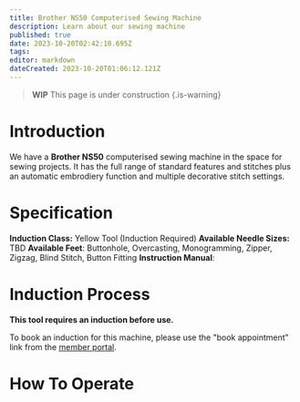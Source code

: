 ```yaml
---
title: Brother NS50 Computerised Sewing Machine
description: Learn about our sewing machine
published: true
date: 2023-10-20T02:42:10.695Z
tags: 
editor: markdown
dateCreated: 2023-10-20T01:06:12.121Z
---
```


> **WIP** This page is under construction
{.is-warning}

# Introduction

We have a **Brother NS50** computerised sewing machine in the space for sewing projects. It has the full range of standard features and stitches plus an automatic embrodiery function and multiple decorative stitch settings.

# Specification

**Induction Class:** Yellow Tool (Induction Required)
**Available Needle Sizes:** TBD
**Available Feet**: Buttonhole, Overcasting, Monogramming, Zipper, Zigzag, Blind Stitch, Button Fitting
**Instruction Manual**: 

# Induction Process

**This tool requires an induction before use.**

To book an induction for this machine, please use the "book appointment" link from the [member portal](https://portal.brisbanemaker.space/).

# How To Operate

